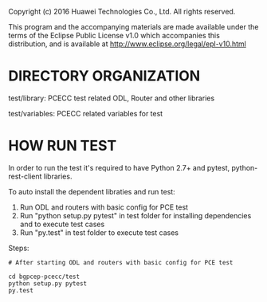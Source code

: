 Copyright (c) 2016 Huawei Technologies Co., Ltd. All rights reserved.

This program and the accompanying materials are made available under the terms of the Eclipse Public License v1.0 which accompanies this distribution, and is available at http://www.eclipse.org/legal/epl-v10.html

DIRECTORY ORGANIZATION
======================
test/library: PCECC test related ODL, Router and other  libraries

test/variables: PCECC related variables for test

HOW RUN TEST
============
In order to run the test it's required to have Python 2.7+ and pytest, python-rest-client libraries.

To auto install the dependent libraties and run test:

1) Run ODL and routers with basic config for PCE test
2) Run "python setup.py pytest" in test folder for installing dependencies and to execute test cases
3) Run "py.test" in test folder to execute test cases

Steps:

    # After starting ODL and routers with basic config for PCE test

    cd bgpcep-pcecc/test
    python setup.py pytest
    py.test